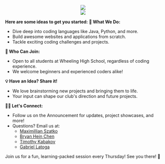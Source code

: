 <p align="center"> 
  <img src="https://readme-typing-svg.demolab.com?font=Fira+Code&pause=1000&random=false&width=435&lines=Hi%2C+We+Are+the+WHS+Programming+Club."/> <br>
  <img src="https://readme-typing-svg.demolab.com?font=Fira+Code&pause=1000&random=false&width=435&lines=Come+to+LC1+every+Thursday." />
</p>

**Here are some ideas to get you started:**
**🚀 What We Do:**

- Dive deep into coding languages like Java, Python, and more.
- Build awesome websites and applications from scratch.
- Tackle exciting coding challenges and projects.

**👥 Who Can Join:**

- Open to all students at Wheeling High School, regardless of coding experience.
- We welcome beginners and experienced coders alike!

**💡 Have an Idea? Share it!**

- We love brainstorming new projects and bringing them to life.
- Your input can shape our club's direction and future projects.

**👩‍💻 Let's Connect:**

- Follow us on the Announcement for updates, project showcases, and more!
- Questions? Email us at:
  - [Maximillian Szatko](mailto:mszatko5291@stu.d214.org)
  - [Bryan Hein Chen](mailto:hthu4374@stu.d214.org)
  - [Timothy Kabakov](mailto:tkabakov5490@stu.d214.org)
  - [Gabriel Latoga](mailto:elatoga5428@stu.d214.org)

Join us for a fun, learning-packed session every Thursday! See you there! 🎈
